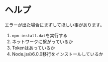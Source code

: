 # ヘルプ
エラーが出た場合にまずしてほしい事があります。
1. `npm-install.dat`を実行する
1. ネットワークに繋がっているか
1. Tokenはあっているか
1. Node.jsの6.0.0移行をインストールしているか
